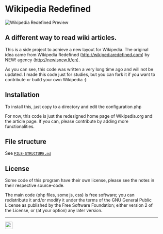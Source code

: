 # Wikipedia Redefined
![Wikipedia Redefined Preview](https://raw.githubusercontent.com/ramon82/wikipedia-redefined.php/master/preview.png)


## A different way to read wiki articles. 
This is a side project to achieve a new layout for Wikipedia. The original idea came from Wikipedia Redefined (http://wikipediaredefined.com) by NEW! agency (http://newisnew.lt/en). 

As you can see, this code was written a very long time ago and will not be updated. I made this code just for studies, but you can fork it if you want to contribute or build your own Wikipedia :)

## Installation
To install this, just copy to a directory and edit the configuration.php

For now, this code is just the redesigned home page of Wikipedia.org and the
article page. If you can, please contribute by adding more functionalities.


## File structure
See [`FILE-STRUCTURE.md`](https://github.com/ramon82/wikipedia-redefined.php/blob/master/FILE-STRUCTURE.md)


## License
Some code of this program have their own license, please see the notes in their
respective source-code.

The main code (php files, some js, css) is free software; you can redistribute
it and/or modify it under the terms of the GNU General Public License as
published by the Free Software Foundation; either version 2 of the License, or
(at your option) any later version.

---

<a href="https://ramon82.com" target="_blank">
  <img src="https://utils.ramon82.com/hit.svg?referrer=github.com&title=GitHub%20/%20wikipedia-redefined.php&location=https://github.com/ramon82/wikipedia-redefined.php" width="24" height="24" />
</a>
